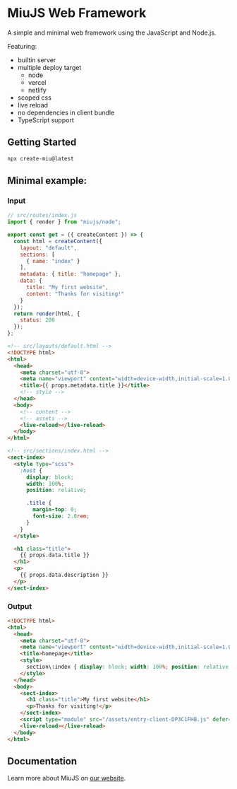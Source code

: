 # MiuJS Web Framework

A simple and minimal web framework using the JavaScript and Node.js.

Featuring:
- builtin server
- multiple deploy target
  - node
  - vercel
  - netlify
- scoped css
- live reload
- no dependencies in client bundle
- TypeScript support

## Getting Started
```bash
npx create-miu@latest
```

## Minimal example:
### Input
```js
// src/routes/index.js
import { render } from "miujs/node";

export const get = ({ createContent }) => {
  const html = createContent({
    layout: "default",
    sections: [
      { name: "index" }
    ],
    metadata: { title: "homepage" },
    data: {
      title: "My first website",
      content: "Thanks for visiting!"
    }
  });
  return render(html, {
    status: 200
  });
};
```

```html
<!-- src/layouts/default.html -->
<!DOCTYPE html>
<html>
  <head>
    <meta charset="utf-8">
    <meta name="viewport" content="width=device-width,initial-scale=1.0">
    <title>{{ props.metadata.title }}</title>
    <!-- style -->
  </head>
  <body>
    <!-- content -->
    <!-- assets -->
    <live-reload></live-reload>
  </body>
</html>
```

```html
<!-- src/sections/index.html -->
<sect-index>
  <style type="scss">
    :host {
      display: block;
      width: 100%;
      position: relative;

      .title {
        margin-top: 0;
        font-size: 2.8rem;
      }
    }
  </style>

  <h1 class="title">
    {{ props.data.title }}
  </h1>
  <p>
    {{ props.data.description }}
  </p>
</sect-index>
```
### Output
```html
<!DOCTYPE html>
<html>
  <head>
    <meta charset="utf-8">
    <meta name="viewport" content="width=device-width,initial-scale=1.0">
    <title>homepage</title>
    <style>
      section\:index { display: block; width: 100%; position: relative; } section\:index .title { margin-top: 0; font-size: 2.8rem; }
    </style>
  </head>
  <body>
    <sect-index>
      <h1 class="title">My first website</h1>
      <p>Thanks for visiting!</p>
    </sect-index>
    <script type="module" src="/assets/entry-client-DP3C1FHB.js" defer="defer"></script>
    <live-reload></live-reload>
  </body>
</html>
```

## Documentation
Learn more about MiuJS on [our website](https://www.miujs.com).
